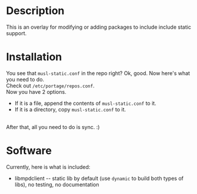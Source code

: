 # Description
This is an overlay for modifying or adding packages to include include static support.

# Installation
You see that `musl-static.conf` in the repo right? Ok, good. Now here's what you need to do.<br> 
Check out `/etc/portage/repos.conf`.<br>
Now you have 2 options.<br>
- If it is a file, append the contents of `musl-static.conf` to it.
- If it is a directory, copy `musl-static.conf` to it.<br>
<br>
After that, all you need to do is sync. :)

# Software
Currently, here is what is included:
- libmpdclient -- static lib by default (use `dynamic` to build both types of libs), no testing, no documentation
